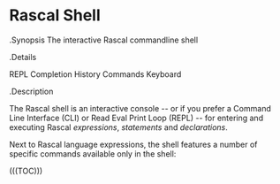 # Rascal Shell

.Synopsis
The interactive Rascal commandline shell

.Details

REPL Completion History Commands Keyboard

.Description

The Rascal shell is an interactive console -- or if you prefer a Command Line Interface (CLI) or
Read Eval Print Loop (REPL) -- for entering and executing 
Rascal _expressions_, _statements_ and _declarations_.

Next to Rascal language expressions, the shell features a number of specific commands available
only in the shell:

(((TOC)))
